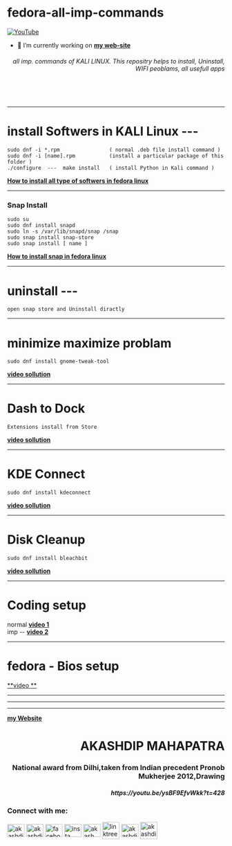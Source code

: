 # fedora-all-imp-commands

[![YouTube](https://yt3.ggpht.com/7tPHyFi7-QyTnhpc484ZzTuRp0fZSY-CUuykvzuKdKYIwt0fmw98SWMqwRy_7pZ6LQzEYJlvXA=s88-c-k-c0x00ffffff-no-rj-mo)](https://www.youtube.com/channel/UCxvmp634YDc41xCWOdvWqoQ)
<br>
- 🔭 I’m currently working on [**my web-site**](https://akashdip2001.github.io/linktree/)


<h6 align="right">all imp. commands of KALI LINUX. This repositry helps to install, Uninstall, WIFI peoblams, all usefull apps </h6>
<br>
<br>

---
# install Softwers in KALI Linux ---
```
sudo dnf -i *.rpm                ( normal .deb file install command )
sudo dnf -i [name].rpm           (install a particular package of this folder )
./configure  ---  make install   ( install Python in Kali command )
```       
       
[**How to install all type of softwers in fedora linux**](https://youtu.be/JkKOuRmyZdg?t=204)      

---
<h3>Snap Install</h3>

```
sudo su
sudo dnf install snapd
sudo ln -s /var/lib/snapd/snap /snap
sudo snap install snap-store
sudo snap install [ name ]
```
[**How to install snap in fedora linux**](https://youtu.be/JkKOuRmyZdg?t=252)   

---

# uninstall  --- 
```
open snap store and Uninstall diractly
```
---
# minimize maximize problam
```
sudo dnf install gnome-tweak-tool
```
[**video sollution**](https://youtu.be/JkKOuRmyZdg?t=660)

---
# Dash to Dock
```
Extensions install from Store
```
[**video sollution**](https://youtu.be/JkKOuRmyZdg?t=824)

---
# KDE Connect
```
sudo dnf install kdeconnect
```
[**video sollution**](https://youtu.be/JkKOuRmyZdg?t=1067)

---
# Disk Cleanup
```
sudo dnf install bleachbit
```
[**video sollution**](https://youtu.be/JkKOuRmyZdg?t=1120)

---
# Coding setup

normal [**video 1**](https://youtu.be/JkKOuRmyZdg?t=1249) <br>
imp -- [**video 2**](https://youtube.com/playlist?list=PL_RecMEcs_p8wcLmE30yGQzJlqfT1_PsT)

---
# fedora - Bios setup
[**video **](https://youtu.be/JkKOuRmyZdg?t=1430) 

---
---
---

[**my Website**](https://akashdip2001.github.io/linktree/)
<h1 align="right">AKASHDIP MAHAPATRA</h1>
<h3 align="right">National award from Dilhi,taken from Indian precedent Pronob Mukherjee 2012,Drawing</h3>
<h5 align="right">https://youtu.be/ysBF9EfvWkk?t=428</h5>

<h3 align="left">Connect with me:</h3>
<p align="left">

<a href="https://twitter.com/akashdipaot2001" target="blank"><img align="center" src="https://raw.githubusercontent.com/rahuldkjain/github-profile-readme-generator/master/src/images/icons/Social/twitter.svg" alt="akashdipaot2001" height="30" width="40" /></a>
<a href="https://linkedin.com/in/akashdip-mahapatra-330687204" target="blank"><img align="center" src="https://raw.githubusercontent.com/rahuldkjain/github-profile-readme-generator/master/src/images/icons/Social/linked-in-alt.svg" alt="akashdip-mahapatra-330687204" height="30" width="40" /></a>
<a href="https://fb.com/drawing.hobby.37" target="blank"><img align="center" src="https://raw.githubusercontent.com/rahuldkjain/github-profile-readme-generator/master/src/images/icons/Social/facebook.svg" alt="facebook" height="30" width="40" /></a>
<a href="https://instagram.com/akashdip_2001" target="blank"><img align="center" src="https://raw.githubusercontent.com/rahuldkjain/github-profile-readme-generator/master/src/images/icons/Social/instagram.svg" alt="insta" height="30" width="40" /></a>
<a href="https://www.youtube.com/c/akash aot" target="blank"><img align="center" src="https://raw.githubusercontent.com/rahuldkjain/github-profile-readme-generator/master/src/images/icons/Social/youtube.svg" alt="akash aot" height="30" width="40" /></a>
<a href="https://linktr.ee/AkashdipMahapatra" target="blank"><img align="center" src="https://d1fdloi71mui9q.cloudfront.net/8Ve5ek9uTReJwcW3kNI9_VuqJn6NiZ2bAQp7l" alt="linktree" height="40" width="40" /></a>
<a href="https://www.hackerrank.com/akashdip2001" target="blank"><img align="center" src="https://raw.githubusercontent.com/rahuldkjain/github-profile-readme-generator/master/src/images/icons/Social/hackerrank.svg" alt="akashdip2001" height="30" width="40" /></a>
<a href="https://akashdip2001.github.io/linktree/" target="blank"><img align="center" src="https://yt3.ggpht.com/7tPHyFi7-QyTnhpc484ZzTuRp0fZSY-CUuykvzuKdKYIwt0fmw98SWMqwRy_7pZ6LQzEYJlvXA=s88-c-k-c0x00ffffff-no-rj-mo" alt="akashdip2001" height="40" width="40" /></a>

</p>
